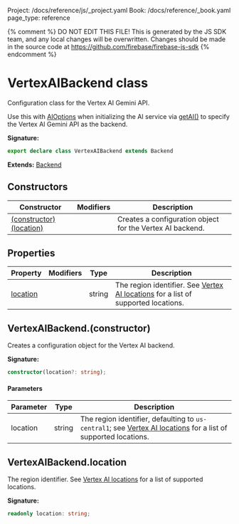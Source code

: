 Project: /docs/reference/js/_project.yaml
Book: /docs/reference/_book.yaml
page_type: reference

{% comment %}
DO NOT EDIT THIS FILE!
This is generated by the JS SDK team, and any local changes will be
overwritten. Changes should be made in the source code at
https://github.com/firebase/firebase-js-sdk
{% endcomment %}

# VertexAIBackend class
Configuration class for the Vertex AI Gemini API.

Use this with [AIOptions](./ai.aioptions.md#aioptions_interface) when initializing the AI service via [getAI()](./ai.md#getai_a94a413) to specify the Vertex AI Gemini API as the backend.

<b>Signature:</b>

```typescript
export declare class VertexAIBackend extends Backend 
```
<b>Extends:</b> [Backend](./ai.backend.md#backend_class)

## Constructors

|  Constructor | Modifiers | Description |
|  --- | --- | --- |
|  [(constructor)(location)](./ai.vertexaibackend.md#vertexaibackendconstructor) |  | Creates a configuration object for the Vertex AI backend. |

## Properties

|  Property | Modifiers | Type | Description |
|  --- | --- | --- | --- |
|  [location](./ai.vertexaibackend.md#vertexaibackendlocation) |  | string | The region identifier. See [Vertex AI locations](https://firebase.google.com/docs/vertex-ai/locations#available-locations) for a list of supported locations. |

## VertexAIBackend.(constructor)

Creates a configuration object for the Vertex AI backend.

<b>Signature:</b>

```typescript
constructor(location?: string);
```

#### Parameters

|  Parameter | Type | Description |
|  --- | --- | --- |
|  location | string | The region identifier, defaulting to <code>us-central1</code>; see [Vertex AI locations](https://firebase.google.com/docs/vertex-ai/locations#available-locations) for a list of supported locations. |

## VertexAIBackend.location

The region identifier. See [Vertex AI locations](https://firebase.google.com/docs/vertex-ai/locations#available-locations) for a list of supported locations.

<b>Signature:</b>

```typescript
readonly location: string;
```
